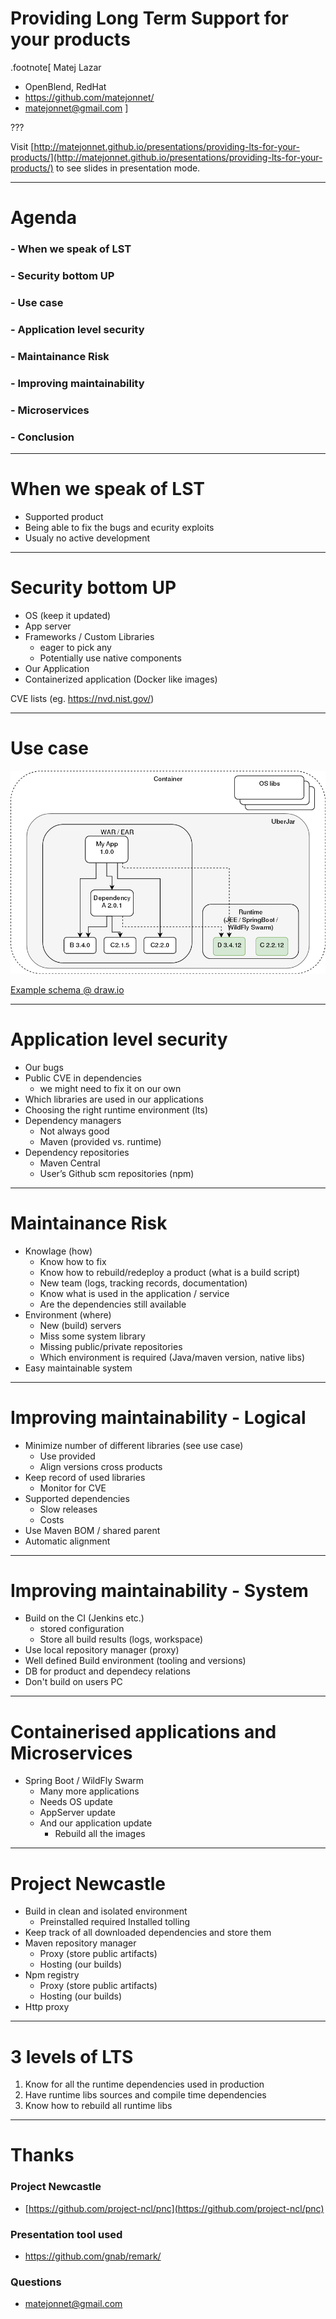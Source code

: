 Providing Long Term Support for your products
=============================================

.footnote[
Matej Lazar
- OpenBlend, RedHat
- https://github.com/matejonnet/
- matejonnet@gmail.com
]



???

Visit [http://matejonnet.github.io/presentations/providing-lts-for-your-products/](http://matejonnet.github.io/presentations/providing-lts-for-your-products/) to see slides in presentation mode.

---

Agenda
======

### - When we speak of LST

### - Security bottom UP

### - Use case

### - Application level security

### - Maintainance Risk

### - Improving maintainability

### - Microservices

### - Conclusion


---

When we speak of LST
==================
- Supported product
- Being able to fix the bugs and ecurity exploits
- Usualy no active development

---

Security bottom UP
==================
- OS (keep it updated)
- App server
- Frameworks / Custom Libraries
    - eager to pick any
    - Potentially use native components
- Our Application
- Containerized application (Docker like images)

CVE lists (eg. https://nvd.nist.gov/)

---

Use case
========

![Example deployment/application schema](./images/dependencies-example.png)

[Example schema @ draw.io](https://www.draw.io/?lightbox=1&highlight=0000ff&layers=1&nav=1&title=dependency-example.xml#R7VpRc%2BI2EP41zLQvjCXZGB4DR65zcze9OaaT3qPAilHPWK4QAe7XV7IljC3bQDBu0kImibRar6X9vl2tbHpostp95DhZfmEBiXrQCXY99KEH4RD48q8S7DOBC2AmCDkNMhHIBTP6k2iho6UbGpB1QVEwFgmaFIULFsdkIQoyzDnbFtWeWVS8a4JDYglmCxzZ0icaiKVelufk8t8IDZfmzsDRI3O8%2BBFyton1%2FXoQPaefbHiFjS2tv17igG2PRGjaQxPOmMhaq92ERMq1xm3ZdY81o2iQmX3B0UYvRbpIYBoTbqbOSSzOsQVHlq1J0dZa7I3D5DoS1SQ7aXucOoAoO0D2lmIV6eZ2SQWZJXihdLeSOlIW4PXyoPtMo2jCIsZTs8Z3aBxyHFA5cTMWs1iaGOOIhrHsLuSQnBUavxAuqMTxQQ8Ipm5hL%2F3gKKlPdkega198JGxFBN9LFTNqINaUNlzY5vzwRlq2POIGGmoh1pwMD6Zz58uG9n8Nrq6FRZsQHHtde7bG4dX%2BtWBYMk5%2FKrKYu0Z4TqKvbE0FZZWAfS4prGgQqJW1gp3nFrHzRxZ2AFVg57otQIc6g%2B6MgHmn%2BKEifoMu8YMWfr%2FPZD%2Bi8%2FUdyEuBhKUk2iGQNo49OIgUTgF9Uba176T07w1L8UsncOjKVqj%2B%2FzEn%2FBOWe%2BAAr5TT4%2Fk622S67jtmAXNu5mYk0hnpqoz0djz11M9JQmaubJWPa8HZD3I0lUH6aWu7L6WcQ%2F94v6%2BiKhy1sd97Fln5JhZ0RS6t4swUjyx9M5Yq%2BPPLp%2Bk0HXiUf2cJp3E4VsWoEdlXPNEoeIyU52ZbzFe%2F3rgu6T7vWTxz0k81z7xLeeYOijxDjs0zMKzgGXBgCzwDdo0vu7AP%2B%2BbEdpOsEXhkGLhvA84hnKO6tHExnF4ZzgG04BxUnRLa2OCQhRgJ5LFWdxkXSxayGEfTXHqEolNEkeyo%2BFOJ%2B76nu9%2FNUCxnlo1Bz%2FS%2FaxN%2FESH2%2BkSPN4JJUX7nz0zhmxopHPvqXb9mG77Qq9E%2BEpiHxGRb7V610EZ8OImwoC%2FF832Vt9NLHzjH%2ByOFhNFYrI8sf1WCHHYESrC7sJiVS%2FruyGvSl41sBjnuh6WcRwW3VSrkeHcJN%2FDeDd7mlFCHt9esfz3ednErfx3Ud%2B95%2FHXb8vDfy%2BPIt8B8evh2KMGmqv1%2FevZjoVYFbn0hX9qRQcWDO1hVYB3wvQZLu77CSWKvobmGtx%2F%2BfSAJkRDHC7XQh7Ric%2FrghoH%2BHh5HgBq61FLj8AzXZGUfWdSoYoY7up4YdoyPdcJ27jBeCKPzylzdQnwPW62zDiV3Q8Xtv7oEq3X1iRrbfxMlFyzvyCdKbOjetsSueDsmD819zyLEPXqbo9cv4dRh9AI71946fDuP3tHbiN5RKXq95uhFjtekf3X0gsF%2FDPmqw7LbNvRnx5V%2FG%2B%2FCsnvPdWETDK927232RSsUQKlKRT4smsjmpK%2FKQbo4REsHJXgiRCFq1L8%2BRO13IF%2FS4446QJXfQgB5%2FrkXzpduvaWvRQDDrBPnH6%2BNrbeyfoJ3EC8FEZXTQ4f1E7xR%2FdT0xqH7bRS8jRIKOZflZzRsNT%2FLbv61xEw9%2F%2Bonmv4D)

---

Application level security
==========================
- Our bugs
- Public CVE in dependencies
    - we might need to fix it on our own
- Which libraries are used in our applications
- Choosing the right runtime environment (lts)
- Dependency managers
    - Not always good
    - Maven (provided vs. runtime)
- Dependency repositories
    - Maven Central
    - User’s Github scm repositories (npm)

---

Maintainance Risk
=================
- Knowlage (how)
    - Know how to fix
    - Know how to rebuild/redeploy a product (what is a build script)
    - New team (logs, tracking records, documentation)
    - Know what is used in the application / service
	- Are the dependencies still available
- Environment (where)
    - New (build) servers
    - Miss some system library
    - Missing public/private repositories
    - Which environment is required (Java/maven version, native libs)
- Easy maintainable system

---

Improving maintainability - Logical
=========================
- Minimize number of different libraries (see use case)
    - Use provided
    - Align versions cross products
- Keep record of used libraries
    - Monitor for CVE
- Supported dependencies
    - Slow releases
    - Costs
- Use Maven BOM / shared parent
- Automatic alignment

---

Improving maintainability - System
=========================
- Build on the CI (Jenkins etc.)
    - stored configuration
    - Store all build results (logs, workspace)
- Use local repository manager (proxy)
- Well defined Build environment (tooling and versions)
- DB for product and dependecy relations
- Don't build on users PC

---

Containerised applications and Microservices
========================
- Spring Boot / WildFly Swarm
    - Many more applications
    - Needs OS update
    - AppServer update
    - And our application update
        - Rebuild all the images

---

Project Newcastle
=================
- Build in clean and isolated environment
    - Preinstalled required Installed tolling
- Keep track of all downloaded dependencies and store them
- Maven repository manager
    - Proxy (store public artifacts)
    - Hosting (our builds)
- Npm registry
    - Proxy (store public artifacts)
    - Hosting (our builds)
- Http proxy

---

3 levels of LTS
===============
1. Know for all the runtime dependencies used in production
2. Have runtime libs sources and compile time dependencies
3. Know how to rebuild all runtime libs

---

Thanks
======

### Project Newcastle
- [https://github.com/project-ncl/pnc](https://github.com/project-ncl/pnc)

### Presentation tool used
- https://github.com/gnab/remark/


### Questions
- matejonnet@gmail.com
